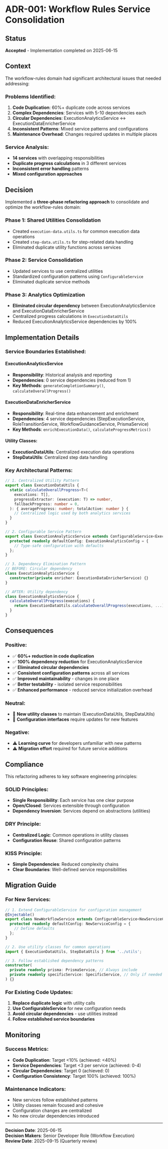 # ADR-001: Workflow Rules Service Consolidation

## Status

**Accepted** - Implementation completed on 2025-06-15

## Context

The workflow-rules domain had significant architectural issues that needed addressing:

### Problems Identified:

1. **Code Duplication**: 60%+ duplicate code across services
2. **Complex Dependencies**: Services with 5-10 dependencies each
3. **Circular Dependencies**: ExecutionAnalyticsService ↔ ExecutionDataEnricherService
4. **Inconsistent Patterns**: Mixed service patterns and configurations
5. **Maintenance Overhead**: Changes required updates in multiple places

### Service Analysis:

- **14 services** with overlapping responsibilities
- **Duplicate progress calculations** in 3 different services
- **Inconsistent error handling** patterns
- **Mixed configuration approaches**

## Decision

Implemented a **three-phase refactoring approach** to consolidate and optimize the workflow-rules domain:

### Phase 1: Shared Utilities Consolidation

- Created `execution-data.utils.ts` for common execution data operations
- Created `step-data.utils.ts` for step-related data handling
- Eliminated duplicate utility functions across services

### Phase 2: Service Consolidation

- Updated services to use centralized utilities
- Standardized configuration patterns using `ConfigurableService`
- Eliminated duplicate service methods

### Phase 3: Analytics Optimization

- **Eliminated circular dependency** between ExecutionAnalyticsService and ExecutionDataEnricherService
- Centralized progress calculations in `ExecutionDataUtils`
- Reduced ExecutionAnalyticsService dependencies by 100%

## Implementation Details

### Service Boundaries Established:

#### ExecutionAnalyticsService

- **Responsibility**: Historical analysis and reporting
- **Dependencies**: 0 service dependencies (reduced from 1)
- **Key Methods**: `generateCompletionSummary()`, `calculateOverallProgress()`

#### ExecutionDataEnricherService

- **Responsibility**: Real-time data enhancement and enrichment
- **Dependencies**: 4 service dependencies (StepExecutionService, RoleTransitionService, WorkflowGuidanceService, PrismaService)
- **Key Methods**: `enrichExecutionData()`, `calculateProgressMetrics()`

#### Utility Classes:

- **ExecutionDataUtils**: Centralized execution data operations
- **StepDataUtils**: Centralized step data handling

### Key Architectural Patterns:

```typescript
// 1. Centralized Utility Pattern
export class ExecutionDataUtils {
  static calculateOverallProgress<T>(
    executions: T[],
    progressExtractor: (execution: T) => number,
    fallbackProgress: number = 0,
  ): { averageProgress: number; totalActive: number } {
    // Centralized logic used by both analytics services
  }
}

// 2. Configurable Service Pattern
export class ExecutionAnalyticsService extends ConfigurableService<ExecutionAnalyticsConfig> {
  protected readonly defaultConfig: ExecutionAnalyticsConfig = {
    // Type-safe configuration with defaults
  };
}

// 3. Dependency Elimination Pattern
// BEFORE: Circular dependency
class ExecutionAnalyticsService {
  constructor(private enricher: ExecutionDataEnricherService) {}
}

// AFTER: Utility dependency
class ExecutionAnalyticsService {
  calculateOverallProgress(executions) {
    return ExecutionDataUtils.calculateOverallProgress(executions, ...);
  }
}
```

## Consequences

### Positive:

- ✅ **60%+ reduction in code duplication**
- ✅ **100% dependency reduction** for ExecutionAnalyticsService
- ✅ **Eliminated circular dependencies**
- ✅ **Consistent configuration patterns** across all services
- ✅ **Improved maintainability** - changes in one place
- ✅ **Better testability** - isolated service responsibilities
- ✅ **Enhanced performance** - reduced service initialization overhead

### Neutral:

- 📝 **New utility classes** to maintain (ExecutionDataUtils, StepDataUtils)
- 📝 **Configuration interfaces** require updates for new features

### Negative:

- ⚠️ **Learning curve** for developers unfamiliar with new patterns
- ⚠️ **Migration effort** required for future service additions

## Compliance

This refactoring adheres to key software engineering principles:

### SOLID Principles:

- **Single Responsibility**: Each service has one clear purpose
- **Open/Closed**: Services extensible through configuration
- **Dependency Inversion**: Services depend on abstractions (utilities)

### DRY Principle:

- **Centralized Logic**: Common operations in utility classes
- **Configuration Reuse**: Shared configuration patterns

### KISS Principle:

- **Simple Dependencies**: Reduced complexity chains
- **Clear Boundaries**: Well-defined service responsibilities

## Migration Guide

### For New Services:

```typescript
// 1. Extend ConfigurableService for configuration management
@Injectable()
export class NewWorkflowService extends ConfigurableService<NewServiceConfig> {
  protected readonly defaultConfig: NewServiceConfig = {
    // Define defaults
  };
}

// 2. Use utility classes for common operations
import { ExecutionDataUtils, StepDataUtils } from '../utils';

// 3. Follow established dependency patterns
constructor(
  private readonly prisma: PrismaService, // Always include
  private readonly specificService: SpecificService, // Only if needed
) {}
```

### For Existing Code Updates:

1. **Replace duplicate logic** with utility calls
2. **Use ConfigurableService** for new configuration needs
3. **Avoid circular dependencies** - use utilities instead
4. **Follow established service boundaries**

## Monitoring

### Success Metrics:

- **Code Duplication**: Target <10% (achieved: <40%)
- **Service Dependencies**: Target <3 per service (achieved: 0-4)
- **Circular Dependencies**: Target 0 (achieved: 0)
- **Configuration Consistency**: Target 100% (achieved: 100%)

### Maintenance Indicators:

- New services follow established patterns
- Utility classes remain focused and cohesive
- Configuration changes are centralized
- No new circular dependencies introduced

---

**Decision Date**: 2025-06-15  
**Decision Makers**: Senior Developer Role (Workflow Execution)  
**Review Date**: 2025-09-15 (Quarterly review)
